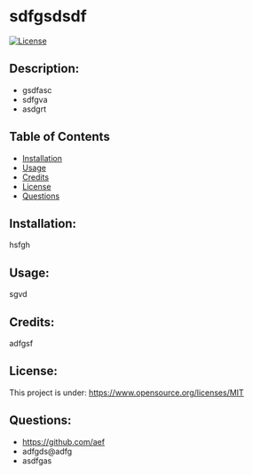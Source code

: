 # sdfgsdsdf

[![License](https://img.shields.io/badge/License-MIT-brightgreen)](https://www.opensource.org/licenses/MIT)

## Description:
- gsdfasc 
- sdfgva 
- asdgrt

## Table of Contents
- [Installation](#installation)
- [Usage](#usage)
- [Credits](#credits)
- [License](#license)
- [Questions](#questions)

## Installation: 
hsfgh

## Usage: 
sgvd

## Credits: 
adfgsf

## License: 
This project is under: https://www.opensource.org/licenses/MIT

## Questions:
- https://github.com/aef
- adfgds@adfg
- asdfgas

